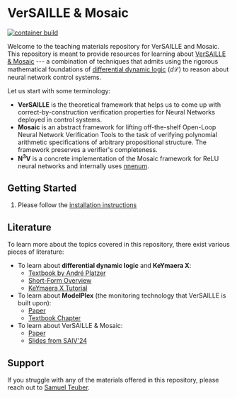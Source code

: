 # VerSAILLE & Mosaic

[![container build](https://github.com/samysweb/VerSAILLE/actions/workflows/main.yml/badge.svg?branch=main)](https://github.com/samysweb/VerSAILLE/actions/workflows/main.yml)

Welcome to the teaching materials repository for VerSAILLE and Mosaic.
This repository is meant to provide resources for learning about [VerSAILLE & Mosaic](https://arxiv.org/abs/2402.10998) --- a combination of techniques that admits using the rigorous mathematical foundations of [differential dynamic logic](https://link.springer.com/book/10.1007/978-3-319-63588-0) ($d\mathcal{L}$) to reason about neural network control systems.

Let us start with some terminology:
- **VerSAILLE** is the theoretical framework that helps us to come up with correct-by-construction verification properties for Neural Networks deployed in control systems.
- **Mosaic** is an abstract framework for lifting off-the-shelf Open-Loop Neural Network Verification Tools to the task of verifying polynomial arithmetic specifications of arbitrary propositional structure. The framework preserves a verifier's completeness.
- $\mathbf{N^3V}$ is a concrete implementation of the Mosaic framework for $\mathrm{ReLU}$ neural networks and internally uses [nnenum](https://github.com/stanleybak/nnenum/).

## Getting Started
1. Please follow the [installation instructions](INSTALLATION.md)

## Literature
To learn more about the topics covered in this repository, there exist various pieces of literature:
- To learn about **differential dynamic logic** and **KeYmaera X**:
  - [Textbook by André Platzer](https://link.springer.com/book/10.1007/978-3-319-63588-0)
  - [Short-Form Overview](https://arxiv.org/pdf/1910.11232)
  - [KeYmaera X Tutorial](https://keymaerax.org/Xtutorial.html)
- To learn about **ModelPlex** (the monitoring technology that VerSAILLE is built upon):
  - [Paper](https://link.springer.com/article/10.1007/s10703-016-0241-z)
  - [Textbook Chapter](https://link.springer.com/chapter/10.1007/978-3-319-63588-0_19)
- To learn about VerSAILLE & Mosaic:
  - [Paper](https://arxiv.org/abs/2402.10998)
  - [Slides from SAIV'24](documents/Teuber-SAIV-2024.pdf)



## Support
If you struggle with any of the materials offered in this repository, please reach out to [Samuel Teuber](https://teuber.dev/).